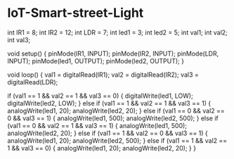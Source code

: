 # IoT-Smart-street-Light
int IR1 = 8;
int IR2 = 12;
int LDR = 7;
int led1 = 3;
int led2 = 5;
int val1;
int val2;
int val3;

void setup()
{
  pinMode(IR1, INPUT);
  pinMode(IR2, INPUT);
  pinMode(LDR, INPUT);
  pinMode(led1, OUTPUT);
  pinMode(led2, OUTPUT);
}

void loop()
{
  val1 = digitalRead(IR1);
  val2 = digitalRead(IR2);
  val3 = digitalRead(LDR);

  if (val1 == 1 && val2 == 1 && val3 == 0)
  {
    digitalWrite(led1, LOW);
    digitalWrite(led2, LOW);
  }
  else if (val1 == 1 && val2 == 1 && val3 == 1)
  {
    analogWrite(led1, 20);
    analogWrite(led2, 20);
  }
  else if (val1 == 0 && val2 == 0 && val3 == 1)
  {
    analogWrite(led1, 500);
    analogWrite(led2, 500);
  }
  else if (val1 == 0 && val2 == 1 && val3 == 1)
  {
    analogWrite(led1, 500);
    analogWrite(led2, 20);
  }
  else if (val1 == 1 && val2 == 0 && val3 == 1)
  {
    analogWrite(led1, 20);
    analogWrite(led2, 500);
  }
  else if (val1 == 1 && val2 == 1 && val3 == 0)
  {
    analogWrite(led1, 20);
    analogWrite(led2, 20);
  }
}
